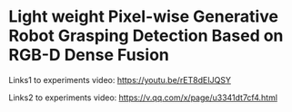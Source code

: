 # Light weight Pixel-wise Generative Robot Grasping Detection Based on RGB-D Dense Fusion
Links1 to experiments video: https://youtu.be/rET8dEIJQSY

Links2 to experiments video: https://v.qq.com/x/page/u3341dt7cf4.html
